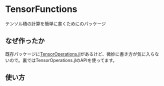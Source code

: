 # TensorFunctions

テンソル積の計算を簡単に書くためにのパッケージ

## なぜ作ったか

既存パッケージに[TensorOperations.jl](https://github.com/Jutho/TensorOperations.jl)があるけど、微妙に書き方が気に入らないので。裏ではTensorOperations.jlのAPIを使ってます。

## 使い方